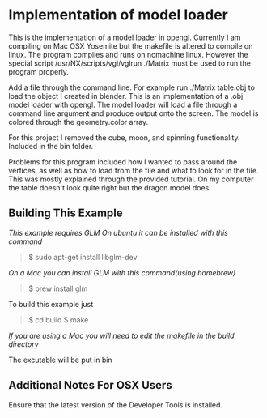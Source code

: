 Implementation of model loader
========================================
This is the implementation of a model loader in opengl.
Currently I am compiling on Mac OSX Yosemite but the makefile is altered to compile on linux.
The program compiles and runs on nomachine linux.  However the special script /usr/NX/scripts/vgl/vglrun ./Matrix must be used to run the program properly.


Add a file through the command line.  For example run ./Matrix table.obj to load the object I created in blender.
This is an implementation of a .obj model loader with opengl.  The model loader will load a file through a command line argument and produce output onto the screen.  The model is colored through the geometry.color array.

For this project I removed the cube, moon, and spinning functionality.
Included in the bin folder.

Problems for this program included how I wanted to pass around the vertices, as well as how to load from the file and what to look for in the file. This was mostly explained through the provided tutorial. On my computer the table doesn't look quite right but the dragon model does.


Building This Example
---------------------

*This example requires GLM*
*On ubuntu it can be installed with this command*

>$ sudo apt-get install libglm-dev

*On a Mac you can install GLM with this command(using homebrew)*
>$ brew install glm

To build this example just 

>$ cd build
>$ make

*If you are using a Mac you will need to edit the makefile in the build directory*

The excutable will be put in bin

Additional Notes For OSX Users
------------------------------

Ensure that the latest version of the Developer Tools is installed.
